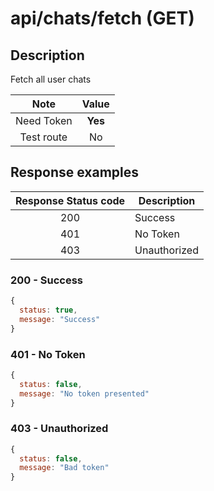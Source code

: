# api/chats/fetch (GET)

## Description

Fetch all user chats

|    Note    |  Value  |
| :--------: | :-----: |
| Need Token | **Yes** |
| Test route |   No    |

## Response examples

| Response Status code | Description  |
| :------------------: | ------------ |
|         200          | Success      |
|         401          | No Token     |
|         403          | Unauthorized |

### 200 - Success

```js
{
  status: true,
  message: "Success"
}
```

### 401 - No Token

```js
{
  status: false,
  message: "No token presented"
}
```

### 403 - Unauthorized

```js
{
  status: false,
  message: "Bad token"
}
```
